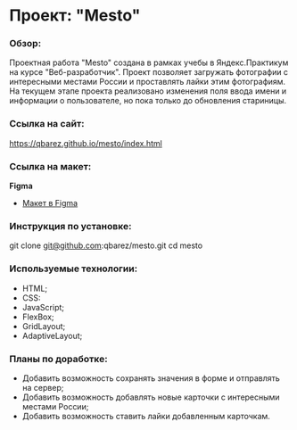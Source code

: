 # Проект: "Mesto"

### Обзор:
Проектная работа "Mesto" создана в рамках учебы в Яндекс.Практикум на курсе "Веб-разработчик". Проект позволяет загружать фотографии с интересными местами России и проставлять лайки этим фотографиям. На текущем этапе проекта реализовано изменения поля ввода имени и информации о пользователе, но пока только до обновления стариницы. 

### Ссылка на сайт:
https://qbarez.github.io/mesto/index.html 

### Ссылка на макет:
**Figma**

* [Макет в Figma](https://www.figma.com/file/2cn9N9jSkmxD84oJik7xL7/JavaScript.-Sprint-4?node-id=0%3A1)

### Инструкция по установке:
git clone git@github.com:qbarez/mesto.git
cd mesto

### Используемые технологии:
* HTML;
* CSS:
* JavaScript;
* FlexBox;
* GridLayout;
* AdaptiveLayout;

### Планы по доработке:
 * Добавить возможность сохранять значения в форме и отправлять на сервер;
 * Добавить возможность добавлять новые карточки с интересными местами России;
 * Добавить возможность ставить лайки добавленным карточкам.
